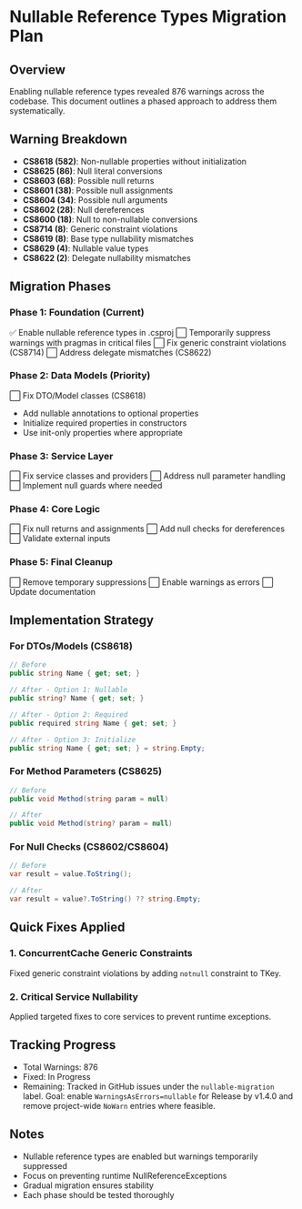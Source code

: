 # Nullable Reference Types Migration Plan

## Overview

Enabling nullable reference types revealed 876 warnings across the codebase. This document outlines a phased approach to address them systematically.

## Warning Breakdown

- **CS8618 (582)**: Non-nullable properties without initialization
- **CS8625 (86)**: Null literal conversions
- **CS8603 (68)**: Possible null returns
- **CS8601 (38)**: Possible null assignments
- **CS8604 (34)**: Possible null arguments
- **CS8602 (28)**: Null dereferences
- **CS8600 (18)**: Null to non-nullable conversions
- **CS8714 (8)**: Generic constraint violations
- **CS8619 (8)**: Base type nullability mismatches
- **CS8629 (4)**: Nullable value types
- **CS8622 (2)**: Delegate nullability mismatches

## Migration Phases

### Phase 1: Foundation (Current)

✅ Enable nullable reference types in .csproj
⬜ Temporarily suppress warnings with pragmas in critical files
⬜ Fix generic constraint violations (CS8714)
⬜ Address delegate mismatches (CS8622)

### Phase 2: Data Models (Priority)

⬜ Fix DTO/Model classes (CS8618)

- Add nullable annotations to optional properties
- Initialize required properties in constructors
- Use init-only properties where appropriate

### Phase 3: Service Layer

⬜ Fix service classes and providers
⬜ Address null parameter handling
⬜ Implement null guards where needed

### Phase 4: Core Logic

⬜ Fix null returns and assignments
⬜ Add null checks for dereferences
⬜ Validate external inputs

### Phase 5: Final Cleanup

⬜ Remove temporary suppressions
⬜ Enable warnings as errors
⬜ Update documentation

## Implementation Strategy

### For DTOs/Models (CS8618)

```csharp
// Before
public string Name { get; set; }

// After - Option 1: Nullable
public string? Name { get; set; }

// After - Option 2: Required
public required string Name { get; set; }

// After - Option 3: Initialize
public string Name { get; set; } = string.Empty;
```

### For Method Parameters (CS8625)

```csharp
// Before
public void Method(string param = null)

// After
public void Method(string? param = null)
```

### For Null Checks (CS8602/CS8604)

```csharp
// Before
var result = value.ToString();

// After
var result = value?.ToString() ?? string.Empty;
```

## Quick Fixes Applied

### 1. ConcurrentCache Generic Constraints

Fixed generic constraint violations by adding `notnull` constraint to TKey.

### 2. Critical Service Nullability

Applied targeted fixes to core services to prevent runtime exceptions.

## Tracking Progress

- Total Warnings: 876
- Fixed: In Progress
- Remaining: Tracked in GitHub issues under the `nullable-migration` label. Goal: enable `WarningsAsErrors=nullable` for Release by v1.4.0 and remove project-wide `NoWarn` entries where feasible.

## Notes

- Nullable reference types are enabled but warnings temporarily suppressed
- Focus on preventing runtime NullReferenceExceptions
- Gradual migration ensures stability
- Each phase should be tested thoroughly

